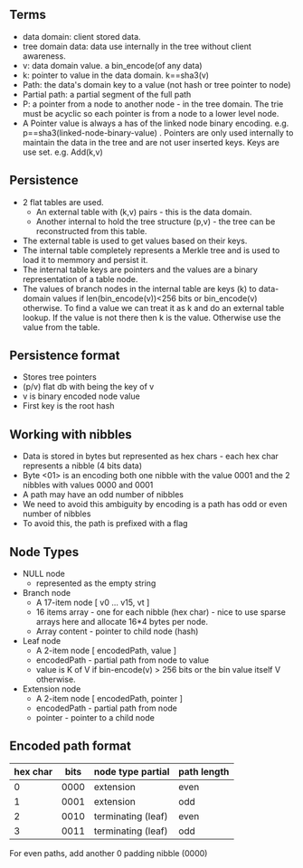 ## Terms

- data domain: client stored data.
- tree domain data: data use internally in the tree without client awareness.
- v: data domain value. a bin_encode(of any data)
- k: pointer to value in the data domain. k==sha3(v)
- Path: the data's domain key to a value (not hash or tree pointer to node)
- Partial path: a partial segment of the full path
- P: a pointer from a node to another node - in the tree domain. The trie must be acyclic so each pointer is from a node to a lower level node.
- A Pointer value is always a has of the linked node binary encoding. e.g. p==sha3(linked-node-binary-value)
. Pointers are only used internally to maintain the data in the tree and are not user inserted keys. Keys are use set. e.g. Add(k,v)

## Persistence
- 2 flat tables are used. 
    - An external table with (k,v) pairs - this is the data domain. 
    - Another internal to hold the tree structure (p,v) - the tree can be reconstructed from this table.
- The external table is used to get values based on their keys.
- The internal table completely represents a Merkle tree and is used to load it to memmory and persist it.
- The internal table keys are pointers and the values are a binary representation of a table node.
- The values of branch nodes in the internal table are keys (k) to data-domain values if len(bin_encode(v))<256 bits or bin_encode(v) otherwise. 
To find a value we can treat it as k and do an external table lookup. If the value is not there then k is the value. Otherwise use the value from the table.


## Persistence format
- Stores tree pointers
- (p/v) flat db with  being the key of v
- v is binary encoded node value
- First key is the root hash

## Working with nibbles
- Data is stored in bytes but represented as hex chars - each hex char represents a nibble (4 bits data)
- Byte <01> is an encoding both one nibble with the value 0001 and the 2 nibbles with values 0000 and 0001
- A path may have an odd number of nibbles
- We need to avoid this ambiguity by encoding is a path has odd or even number of nibbles
- To avoid this, the path is prefixed with a flag

## Node Types
- NULL node
    - represented as the empty string
- Branch node
    - A 17-item node [ v0 ... v15, vt ]
    - 16 items array - one for each nibble (hex char) - nice to use sparse arrays here and allocate 16*4 bytes per node.
    - Array content - pointer to child node (hash)
- Leaf node
    - A 2-item node [ encodedPath, value ]
    - encodedPath - partial path from node to value
    - value is K of V if bin-encode(v) > 256 bits or the bin value itself V otherwise.
- Extension node
    - A 2-item node [ encodedPath, pointer ]
    - encodedPath - partial path from node
    - pointer - pointer to a child node

## Encoded path format

| hex char |  bits   |    node type partial    |  path length |
|------|-------------|-------------------------|--------------|
|  0   |     0000    |       extension         |     even     |   
|  1   |     0001    |       extension         |     odd      |    
|  2   |     0010    |   terminating (leaf)    |    even      |  
|  3   |     0011    |   terminating (leaf)    |     odd      |
  
For even paths, add another 0 padding nibble (0000)









